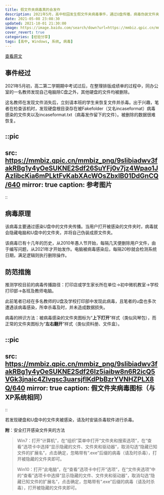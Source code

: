 ```yaml
---
title: 假文件夹病毒真的会发作
description: 2021年5月，高中校园发生假文件夹病毒事件，通过U盘传播，病毒伪装文件夹并定时删除数据。预防措施包括留意文件夹图标异常，安装杀毒软件并正确显示隐藏文件以识别和清除病毒。
date: 2021-05-08 23:08:30
updated: 2021-10-01 21:30:00
image: https://image.baidu.com/search/down?url=https://mmbiz.qpic.cn/mmbiz_png/9sIibiadwv3fakRBg1y4yOeSUKNE2Sdf26SuYFj0v7jz4Wpao1JAzlibcKia6mPLktFvKabXAcWOsZbxIB01DdGnCQ/640
cover_revert: true
categories: [经验分享]
tags: [高中, Windows, 系统, 病毒]
---
```


[查看原文](https://mp.weixin.qq.com/s/uiJgwmLSX6hYPkIR7pRbRw)

## 事件经过

2021年5月初，高二第二学期期中考试过后，在整理排版成绩单的过程中，同办公室的一名教师发现自己电脑除C盘之外，其他硬盘的文件均被删除。

这名教师在发现文件消失后，立刻请本班的学生来恢复文件并杀毒。出于兴趣，笔者在检查该机时，发现硬盘根目录存在被Fakefolder（又名incaseformat）病毒感染的文件夹以及incaseformat.txt（病毒发作留下的文件）。被删除的数据很难恢复。

::pic
---
src: https://mmbiz.qpic.cn/mmbiz_png/9sIibiadwv3fakRBg1y4yOeSUKNE2Sdf26SuYFj0v7jz4Wpao1JAzlibcKia6mPLktFvKabXAcWOsZbxIB01DdGnCQ/640
mirror: true
caption: 参考图片
---
::

## 病毒原理

该病毒主要通过感染U盘中的文件夹传播。当用户打开被感染的文件夹时，病毒就会隐藏电脑和U盘中的文件夹，并将自己伪装成原文件夹。

该病毒已有十几年的历史，从2010年愚人节开始，每隔几天便删除用户文件，由于编写问题，从2021年才开始发作。电脑被病毒感染后，每隔20秒就会检测系统日期，满足逻辑则执行删除操作。

## 防范措施

推测学校目前的病毒传播路径：打印店或学生家长所在单位→初中微机教室→学校打印部→各班及教师电脑。

此前笔者已经在多名教师的U盘及学校打印部中发现此病毒，且笔者的u盘也多次遭遇该病毒感染，所幸杀毒及时，并未造成数据损失。

病毒的辨识方法：被病毒感染的文件夹图标为“**上下打开**”样式（类似风琴包），而正常的文件夹图标为“**左右翻开**”样式（类似资料册、文件盒）。

::pic
---
src: https://mmbiz.qpic.cn/mmbiz_png/9sIibiadwv3fakRBg1y4yOeSUKNE2Sdf26Iz5iaibw8n6R2icQ5VGk3jnaic4Zlvqsc3uarsjfIKdPbBzrYVNHZPLX8Q/640
mirror: true
caption: 假文件夹病毒图标（与XP系统相同）
---
::

若发现硬盘和U盘中的文件夹被感染，请及时安装杀毒软件进行杀毒。

**附**：安全打开感染文件夹的方法

> Win7：打开“计算机”，在“组织”菜单中打开“文件夹和搜索选项”，在“查看”选项卡中选择“显示隐藏的文件、文件夹和驱动器”，取消勾选“隐藏已知文件的扩展名”，点击确定，忽略带有“.exe”后缀的病毒（请及时杀毒），打开被隐藏的文件夹即可。
>
> Win10：打开“此电脑”，在“查看”选项卡中打开“选项”，在“文件夹选项”中的“查看”选项卡中选择“显示隐藏的文件、文件夹和驱动器”，取消勾选“隐藏已知文件的扩展名”，点击确定，忽略带有“.exe”后缀的病毒（请及时杀毒），打开被隐藏的文件夹即可。
